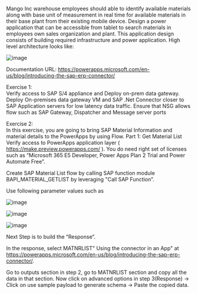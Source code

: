 Mango Inc warehouse employees should able to identify available materials along with base unit of measurement in real time for available materials in their base plant from their existing mobile device. Design a power application that can be accessible from tablet to search materials in employees own sales organization and plant. This application design consists of building required infrastructure and power application. High level architecture looks like:

![image](https://user-images.githubusercontent.com/45843990/114218203-f9dc5580-991d-11eb-8a75-653fbf7ecc15.png)

Documentation URL: https://powerapps.microsoft.com/en-us/blog/introducing-the-sap-erp-connector/

Exercise  1:  
Verify access to SAP S/4 appliance and Deploy on-prem data gateway. 
Deploy On-premises data gateway VM and SAP .Net Connector closer to SAP Application servers for low latency data traffic. Ensure that NSG allows flow such as SAP Gateway, Dispatcher and Message server ports
 
Exercise  2:  
In this exercise,  you are going to bring SAP Material Information and material details to the PowerApps by using Flow. 
Part 1: Get Material List
Verify access to PowerApps application layer ( https://make.preview.powerapps.com/ ). You do need  right set of licenses such as “Microsoft 365 E5 Developer, Power Apps Plan 2 Trial and Power Automate Free”.

Create SAP Material List flow by calling SAP function module BAPI_MATERIAL_GETLIST by leveraging "Call SAP Function”. 

Use following parameter values such as

![image](https://user-images.githubusercontent.com/45843990/114218407-390aa680-991e-11eb-880e-72987e5b7ef3.png)

![image](https://user-images.githubusercontent.com/45843990/114218429-3d36c400-991e-11eb-9b1b-9f6419877543.png)

![image](https://user-images.githubusercontent.com/45843990/114218442-41fb7800-991e-11eb-8771-1d6cbc7d201b.png)

Next Step is to build the “Response”.

In the response, select MATNRLIST" Using the connector in an App" at https://powerapps.microsoft.com/en-us/blog/introducing-the-sap-erp-connector/.  

Go to outputs section in step 2, go to MATNRLIST section and copy all the data in that section. Now click on advanced options in step 3(Response) -> Click on use sample payload to generate schema -> Paste the copied data.  


